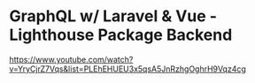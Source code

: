 # GraphQL w/ Laravel & Vue - Lighthouse Package Backend 

https://www.youtube.com/watch?v=YryCjrZ7Vqs&list=PLEhEHUEU3x5qsA5JnRzhgOghrH9Vqz4cg
